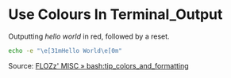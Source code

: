 # Use Colours In Terminal_Output

Outputting _hello world_ in red, followed by a reset.

```bash
echo -e "\e[31mHello World\e[0m"
```


Source: [FLOZz' MISC » bash:tip_colors_and_formatting](https://misc.flogisoft.com/bash/tip_colors_and_formatting)
